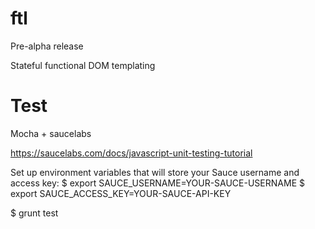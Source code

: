 ftl
====

Pre-alpha release

Stateful functional DOM templating

Test
====

Mocha + saucelabs

https://saucelabs.com/docs/javascript-unit-testing-tutorial

Set up environment variables that will store your Sauce username and access key:
$ export SAUCE_USERNAME=YOUR-SAUCE-USERNAME
$ export SAUCE_ACCESS_KEY=YOUR-SAUCE-API-KEY

$ grunt test
